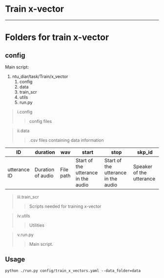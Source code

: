 Train x-vector
===========================


****

# Folders for train x-vector
## **config**
Main script:
1. ntu_diar/task/Train/x_vector
   1. config
   2. data
   3. train_scr
   4. utils
   5. run.py

>i.config
>>config files

>ii.data
>>.csv files containing data information

| ID           | duration          | wav | start | stop | skp_id |
|--------------|-------------------|-----|-----|-----|-----|
| utterance ID | Duration of audio | File path | Start of the utterance in the audio | Start of the utterance in the audio | Speaker of the utterance |  


>iii.train_scr
>> Scripts needed for training x-vector

>iv.utils
>>Utilities

>v.run.py
>>Main script. 


## **Usage**

```
python ./run.py config/train_x_vectors.yaml --data_folder=data
```
